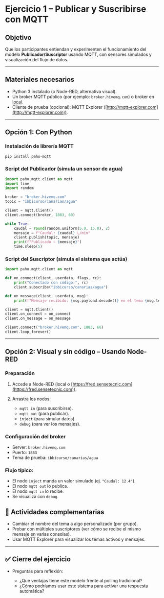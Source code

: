 # **Ejercicio 1 – Publicar y Suscribirse con MQTT**

## Objetivo

Que los participantes entiendan y experimenten el funcionamiento del modelo **Publicador/Suscriptor** usando MQTT, con sensores simulados y visualización del flujo de datos.

---

## **Materiales necesarios**

* Python 3 instalado (o Node-RED, alternativa visual).
* Un broker MQTT público (por ejemplo: `broker.hivemq.com`) o broker en [local](ayuda/mqtt-local.md).
* Cliente de prueba (opcional): MQTT Explorer ([http://mqtt-explorer.com](http://mqtt-explorer.com)).

---

## Opción 1: Con Python

### Instalación de librería MQTT

```bash
pip install paho-mqtt
```

### Script del Publicador (simula un sensor de agua)

```python
import paho.mqtt.client as mqtt
import time
import random

broker = "broker.hivemq.com"
topic = "ibbicurso/canarias/agua"

client = mqtt.Client()
client.connect(broker, 1883, 60)

while True:
    caudal = round(random.uniform(5.0, 15.0), 2)
    mensaje = f"Caudal: {caudal} L/min"
    client.publish(topic, mensaje)
    print(f"Publicado → {mensaje}")
    time.sleep(5)
```

### Script del Suscriptor (simula el sistema que actúa)

```python
import paho.mqtt.client as mqtt

def on_connect(client, userdata, flags, rc):
    print("Conectado con código:", rc)
    client.subscribe("ibbicurso/canarias/agua")

def on_message(client, userdata, msg):
    print(f"Mensaje recibido: {msg.payload.decode()} en el tema {msg.topic}")

client = mqtt.Client()
client.on_connect = on_connect
client.on_message = on_message

client.connect("broker.hivemq.com", 1883, 60)
client.loop_forever()
```

---

## Opción 2: Visual y sin código – Usando Node-RED

###  Preparación

1. Accede a Node-RED (local o [https://fred.sensetecnic.com](https://fred.sensetecnic.com)).
2. Arrastra los nodos:

   * `mqtt in` (para suscribirse).
   * `mqtt out` (para publicar).
   * `inject` (para simular datos).
   * `debug` (para ver los mensajes).

### Configuración del broker

* Server: `broker.hivemq.com`
* Puerto: `1883`
* Tema de prueba: `ibbicurso/canarias/agua`

### Flujo típico:

* El nodo `inject` manda un valor simulado (ej. `"Caudal: 12.4"`).
* El nodo `mqtt out` lo publica.
* El nodo `mqtt in` lo recibe.
* Se visualiza con `debug`.

## 🧠 Actividades complementarias

* Cambiar el nombre del tema a algo personalizado (por grupo).
* Probar con múltiples suscriptores (ver cómo se recibe el mismo mensaje en varias consolas).
* Usar MQTT Explorer para visualizar los temas activos y mensajes.

---

## ✅ Cierre del ejercicio

* Preguntas para reflexión:

  * ¿Qué ventajas tiene este modelo frente al polling tradicional?
  * ¿Cómo podríamos usar este sistema para activar una respuesta automática?